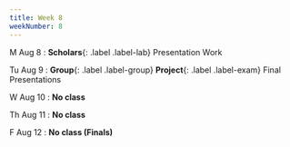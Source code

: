 ```yaml
---
title: Week 8
weekNumber: 8
---
```


M Aug 8
: **Scholars**{: .label .label-lab} Presentation Work

Tu Aug 9
: **Group**{: .label .label-group} **Project**{: .label .label-exam} Final Presentations

W Aug 10
: **No class**

Th Aug 11
: **No class**

F Aug 12
: **No class (Finals)**
